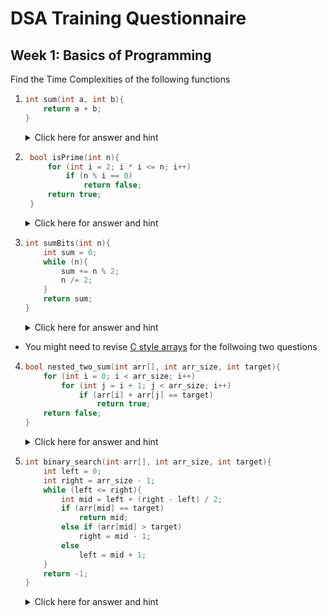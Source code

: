 # DSA Training Questionnaire

## Week 1: Basics of Programming

Find the Time Complexities of the following functions

1.  ```cpp
    int sum(int a, int b){
        return a + b;
    }
    ```

    <details><summary>Click here for answer and hint</summary>

    -   Answer is O(n)
    -   It's because only one addition operation is taking place and returned to caller function

    </details>

2.  ```cpp
     bool isPrime(int n){
         for (int i = 2; i * i <= n; i++)
             if (n % i == 0)
                 return false;
         return true;
     }
    ```

    <details><summary>Click here for answer and hint</summary>

    -   Answer is ![](https://www.bruot.org/tex2img/media/k918C1WqOX5soeSiwsBZnq3jkFvLJOjb5DQ0hwOp2qez/tex2img_equation.png)
    -   It's because the loop variable at worst can go to ![](https://www.bruot.org/tex2img/media/k918C1WqOX5soeSiwsBZnq3jkFvLJOjb5DQ0hwOp2qez/tex2img_equation.png)

    </details>

3.  ```cpp
    int sumBits(int n){
        int sum = 0;
        while (n){
            sum += n % 2;
            n /= 2;
        }
        return sum;
    }
    ```

    <details><summary>Click here for answer and hint</summary>

    -   Answer is ![](https://www.bruot.org/tex2img/media/jhnQg6n1ChKFrPnNnhOZHCdKXgBGFmRAM8z7lSJfJfbB/tex2img_equation.png)
    -   It's because the loop will go through alll the bits of n, and we know that n will have at max ![](https://www.bruot.org/tex2img/media/jhnQg6n1ChKFrPnNnhOZHCdKXgBGFmRAM8z7lSJfJfbB/tex2img_equation.png) digits in binary format.
    -   [Here's a simple refresher about basics of binary number system](https://arith-matic.com/notebook/binary-numbers)

    </details>

-   You might need to revise [C style arrays](https://learning.rc.virginia.edu/courses/cpp_introduction/c_arrays/) for the follwoing two questions

4.  ```cpp
    bool nested_two_sum(int arr[], int arr_size, int target){
        for (int i = 0; i < arr_size; i++)
            for (int j = i + 1; j < arr_size; i++)
                if (arr[i] + arr[j] == target)
                    return true;
        return false;
    }
    ```

    <details><summary>Click here for answer and hint</summary>

    -   Answer is O(n^2)
    -   Explanation
        -   for i = 0, j will go 1,2,3,4...(n - 1) -> (n - 1) steps
        -   for i = 1, j will go 2,3,4,5...(n - 1) -> (n - 2) steps
        -   for i = 2, j will go 3,4,5,6...(n - 1) -> (n - 3) steps
        -   For every i, j loop will go through i + 1, i + 2,...(n - 1)$ -> $(n - i - 1) steps
        -   So Total Number of Steps = ![](https://www.bruot.org/tex2img/media/SuWnfOZJE8XJaC36AIjEeXm5L1GUlAv4WrFxl0dIXs69/tex2img_equation.png)
        -   which equals (skipping some steps) ![](https://www.bruot.org/tex2img/media/a2kMlrOGeQHz5iaDLWNu7ZceLyyzX2BMBH8npxO4tS0b/tex2img_equation.png)

    </details>

5.  ```cpp
    int binary_search(int arr[], int arr_size, int target){
        int left = 0;
        int right = arr_size - 1;
        while (left <= right){
            int mid = left + (right - left) / 2;
            if (arr[mid] == target)
                return mid;
            else if (arr[mid] > target)
                right = mid - 1;
            else
                left = mid + 1;
        }
        return -1;
    }
    ```

    <details><summary>Click here for answer and hint</summary>

    -   Answer is ![](https://www.bruot.org/tex2img/media/jhnQg6n1ChKFrPnNnhOZHCdKXgBGFmRAM8z7lSJfJfbB/tex2img_equation.png)
    -   Refer [here](https://www.geeksforgeeks.org/complexity-analysis-of-binary-search/) for the detailed explaination

    </details>
